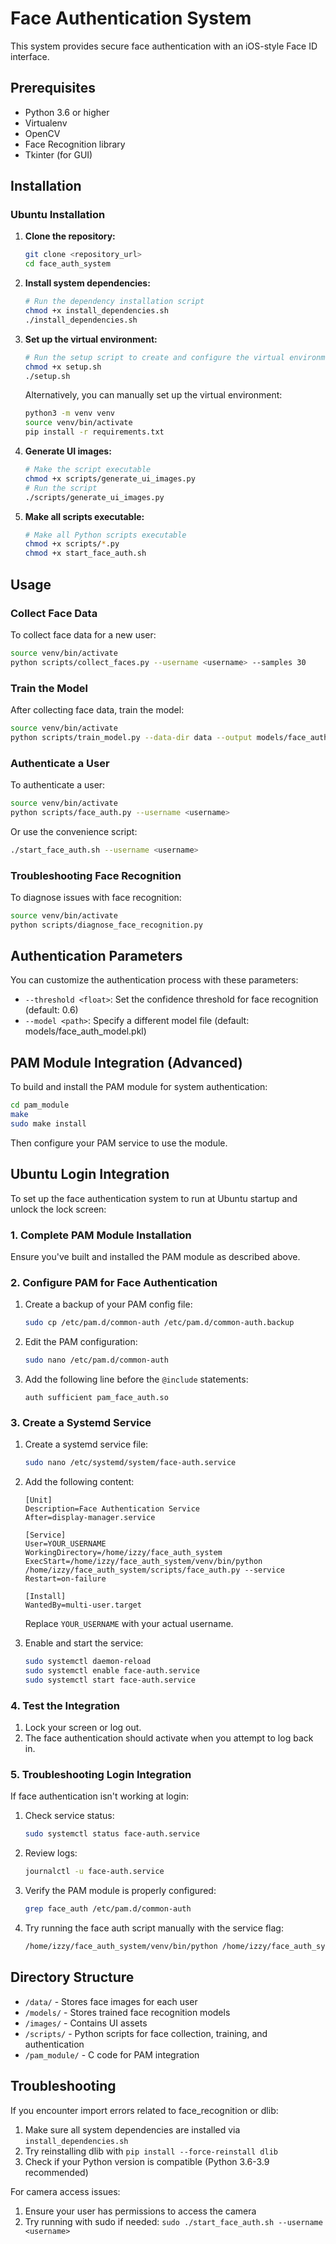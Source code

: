 # Face Authentication System

This system provides secure face authentication with an iOS-style Face ID interface.

## Prerequisites

- Python 3.6 or higher
- Virtualenv
- OpenCV
- Face Recognition library
- Tkinter (for GUI)

## Installation

### Ubuntu Installation

1. **Clone the repository:**
   ```bash
   git clone <repository_url>
   cd face_auth_system
   ```

2. **Install system dependencies:**
   ```bash
   # Run the dependency installation script
   chmod +x install_dependencies.sh
   ./install_dependencies.sh
   ```

3. **Set up the virtual environment:**
   ```bash
   # Run the setup script to create and configure the virtual environment
   chmod +x setup.sh
   ./setup.sh
   ```

   Alternatively, you can manually set up the virtual environment:
   ```bash
   python3 -m venv venv
   source venv/bin/activate
   pip install -r requirements.txt
   ```

4. **Generate UI images:**
   ```bash
   # Make the script executable
   chmod +x scripts/generate_ui_images.py
   # Run the script
   ./scripts/generate_ui_images.py
   ```

5. **Make all scripts executable:**
   ```bash
   # Make all Python scripts executable
   chmod +x scripts/*.py
   chmod +x start_face_auth.sh
   ```

## Usage

### Collect Face Data

To collect face data for a new user:
```bash
source venv/bin/activate
python scripts/collect_faces.py --username <username> --samples 30
```

### Train the Model

After collecting face data, train the model:
```bash
source venv/bin/activate
python scripts/train_model.py --data-dir data --output models/face_auth_model.pkl
```

### Authenticate a User

To authenticate a user:
```bash
source venv/bin/activate
python scripts/face_auth.py --username <username>
```

Or use the convenience script:
```bash
./start_face_auth.sh --username <username>
```

### Troubleshooting Face Recognition

To diagnose issues with face recognition:
```bash
source venv/bin/activate
python scripts/diagnose_face_recognition.py
```

## Authentication Parameters

You can customize the authentication process with these parameters:

- `--threshold <float>`: Set the confidence threshold for face recognition (default: 0.6)
- `--model <path>`: Specify a different model file (default: models/face_auth_model.pkl)

## PAM Module Integration (Advanced)

To build and install the PAM module for system authentication:
```bash
cd pam_module
make
sudo make install
```

Then configure your PAM service to use the module.

## Ubuntu Login Integration

To set up the face authentication system to run at Ubuntu startup and unlock the lock screen:

### 1. Complete PAM Module Installation

Ensure you've built and installed the PAM module as described above.

### 2. Configure PAM for Face Authentication

1. Create a backup of your PAM config file:
   ```bash
   sudo cp /etc/pam.d/common-auth /etc/pam.d/common-auth.backup
   ```

2. Edit the PAM configuration:
   ```bash
   sudo nano /etc/pam.d/common-auth
   ```

3. Add the following line before the `@include` statements:
   ```
   auth sufficient pam_face_auth.so
   ```

### 3. Create a Systemd Service

1. Create a systemd service file:
   ```bash
   sudo nano /etc/systemd/system/face-auth.service
   ```

2. Add the following content:
   ```
   [Unit]
   Description=Face Authentication Service
   After=display-manager.service

   [Service]
   User=YOUR_USERNAME
   WorkingDirectory=/home/izzy/face_auth_system
   ExecStart=/home/izzy/face_auth_system/venv/bin/python /home/izzy/face_auth_system/scripts/face_auth.py --service
   Restart=on-failure

   [Install]
   WantedBy=multi-user.target
   ```
   Replace `YOUR_USERNAME` with your actual username.

3. Enable and start the service:
   ```bash
   sudo systemctl daemon-reload
   sudo systemctl enable face-auth.service
   sudo systemctl start face-auth.service
   ```

### 4. Test the Integration

1. Lock your screen or log out.
2. The face authentication should activate when you attempt to log back in.

### 5. Troubleshooting Login Integration

If face authentication isn't working at login:

1. Check service status:
   ```bash
   sudo systemctl status face-auth.service
   ```

2. Review logs:
   ```bash
   journalctl -u face-auth.service
   ```

3. Verify the PAM module is properly configured:
   ```bash
   grep face_auth /etc/pam.d/common-auth
   ```

4. Try running the face auth script manually with the service flag:
   ```bash
   /home/izzy/face_auth_system/venv/bin/python /home/izzy/face_auth_system/scripts/face_auth.py --service
   ```

## Directory Structure

- `/data/` - Stores face images for each user
- `/models/` - Stores trained face recognition models
- `/images/` - Contains UI assets
- `/scripts/` - Python scripts for face collection, training, and authentication
- `/pam_module/` - C code for PAM integration

## Troubleshooting

If you encounter import errors related to face_recognition or dlib:
1. Make sure all system dependencies are installed via `install_dependencies.sh`
2. Try reinstalling dlib with `pip install --force-reinstall dlib`
3. Check if your Python version is compatible (Python 3.6-3.9 recommended)

For camera access issues:
1. Ensure your user has permissions to access the camera
2. Try running with sudo if needed: `sudo ./start_face_auth.sh --username <username>`
